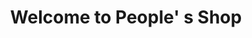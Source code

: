 ---
title: "Welcome to People' s Shop"
url: /monrovia/welcome-to-people-s-shop/
shop: convenience
---
